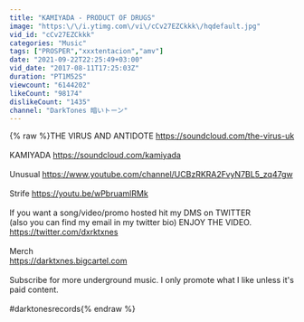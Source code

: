 ```yaml
---
title: "KAMIYADA - PRODUCT OF DRUGS"
image: "https:\/\/i.ytimg.com\/vi\/cCv27EZCkkk\/hqdefault.jpg"
vid_id: "cCv27EZCkkk"
categories: "Music"
tags: ["PROSPER","xxxtentacion","amv"]
date: "2021-09-22T22:25:49+03:00"
vid_date: "2017-08-11T17:25:03Z"
duration: "PT1M52S"
viewcount: "6144202"
likeCount: "98174"
dislikeCount: "1435"
channel: "DarkTones 暗いトーン"
---
```

{% raw %}THE VIRUS AND ANTIDOTE <a rel="nofollow" target="blank" href="https://soundcloud.com/the-virus-uk">https://soundcloud.com/the-virus-uk</a><br /><br />KAMIYADA <a rel="nofollow" target="blank" href="https://soundcloud.com/kamiyada">https://soundcloud.com/kamiyada</a><br /><br />Unusual <a rel="nofollow" target="blank" href="https://www.youtube.com/channel/UCBzRKRA2FvyN7BL5_zq47gw">https://www.youtube.com/channel/UCBzRKRA2FvyN7BL5_zq47gw</a><br /><br />Strife <a rel="nofollow" target="blank" href="https://youtu.be/wPbruamlRMk">https://youtu.be/wPbruamlRMk</a><br /><br />If you want a song/video/promo hosted hit my DMS on TWITTER<br />(also you can find my email in my twitter bio) ENJOY THE VIDEO.<br /><a rel="nofollow" target="blank" href="https://twitter.com/dxrktxnes">https://twitter.com/dxrktxnes</a><br /><br />Merch<br /><a rel="nofollow" target="blank" href="https://darktxnes.bigcartel.com">https://darktxnes.bigcartel.com</a><br /><br />Subscribe for more underground music. I only promote what I like unless it's paid content.<br /><br />#darktonesrecords{% endraw %}
